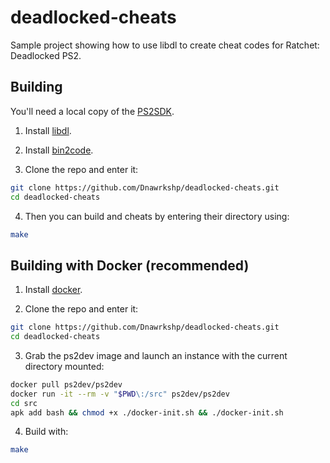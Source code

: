# deadlocked-cheats

Sample project showing how to use libdl to create cheat codes for Ratchet: Deadlocked PS2.

## Building

You'll need a local copy of the [PS2SDK](https://github.com/ps2dev/ps2sdk).

1. Install [libdl](https://github.com/Dnawrkshp/libdl).

2. Install [bin2code](https://github.com/Dnawrkshp/bin2code).

3. Clone the repo and enter it:

```sh
git clone https://github.com/Dnawrkshp/deadlocked-cheats.git
cd deadlocked-cheats
```

4. Then you can build and cheats by entering their directory using:

```sh
make
```

## Building with Docker (recommended)

1. Install [docker](https://docker.com).

2. Clone the repo and enter it:

```sh
git clone https://github.com/Dnawrkshp/deadlocked-cheats.git
cd deadlocked-cheats
```

3. Grab the ps2dev image and launch an instance with the current directory mounted:

```sh
docker pull ps2dev/ps2dev
docker run -it --rm -v "$PWD\:/src" ps2dev/ps2dev
cd src
apk add bash && chmod +x ./docker-init.sh && ./docker-init.sh
```

4. Build with:

```sh
make
```
